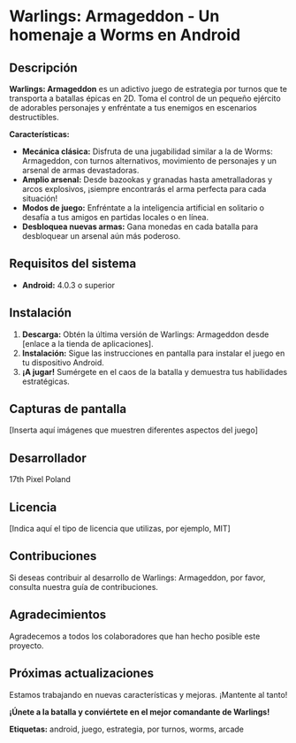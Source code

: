 # Warlings: Armageddon - Un homenaje a Worms en Android

## Descripción
**Warlings: Armageddon** es un adictivo juego de estrategia por turnos que te transporta a batallas épicas en 2D. Toma el control de un pequeño ejército de adorables personajes y enfréntate a tus enemigos en escenarios destructibles. 

**Características:**

* **Mecánica clásica:** Disfruta de una jugabilidad similar a la de Worms: Armageddon, con turnos alternativos, movimiento de personajes y un arsenal de armas devastadoras.
* **Amplio arsenal:** Desde bazookas y granadas hasta ametralladoras y arcos explosivos, ¡siempre encontrarás el arma perfecta para cada situación!
* **Modos de juego:** Enfréntate a la inteligencia artificial en solitario o desafía a tus amigos en partidas locales o en línea.
* **Desbloquea nuevas armas:** Gana monedas en cada batalla para desbloquear un arsenal aún más poderoso.

## Requisitos del sistema
* **Android:** 4.0.3 o superior

## Instalación
1. **Descarga:** Obtén la última versión de Warlings: Armageddon desde [enlace a la tienda de aplicaciones].
2. **Instalación:** Sigue las instrucciones en pantalla para instalar el juego en tu dispositivo Android.
3. **¡A jugar!** Sumérgete en el caos de la batalla y demuestra tus habilidades estratégicas.

## Capturas de pantalla
[Inserta aquí imágenes que muestren diferentes aspectos del juego]

## Desarrollador
17th Pixel Poland

## Licencia
[Indica aquí el tipo de licencia que utilizas, por ejemplo, MIT]

## Contribuciones
Si deseas contribuir al desarrollo de Warlings: Armageddon, por favor, consulta nuestra guía de contribuciones.

## Agradecimientos
Agradecemos a todos los colaboradores que han hecho posible este proyecto.

## Próximas actualizaciones
Estamos trabajando en nuevas características y mejoras. ¡Mantente al tanto!

**¡Únete a la batalla y conviértete en el mejor comandante de Warlings!**

**Etiquetas:** android, juego, estrategia, por turnos, worms, arcade
